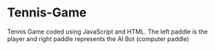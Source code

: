 # Tennis-Game
Tennis Game coded using JavaScript and HTML. The left paddle is the player and right paddle represents the AI Bot (computer paddle)
